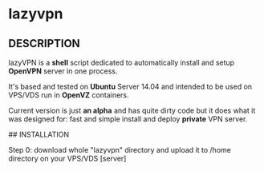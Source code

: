 # lazyvpn
## DESCRIPTION
<p>lazyVPN is a <strong>shell</strong> script dedicated to automatically install and setup <strong>OpenVPN</strong> server in one process.</p>
<p>It's based and tested on <strong>Ubuntu</strong> Server 14.04 and intended to be used on VPS/VDS run in <strong>OpenVZ</strong> containers.</p>
<p>Current version is just <strong>an alpha</strong> and has quite dirty code but it does what it was designed for: fast and simple install and deploy <strong>private</strong> VPN server.</p>
## INSTALLATION
<p>Step 0: download whole "lazyvpn" directory and upload it to /home directory on your VPS/VDS [server]</p>
